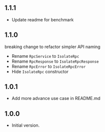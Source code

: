## 1.1.1

- Update readme for benchmark

## 1.1.0

breaking change to refactor simpler API naming

- Rename `RpcService` to `IsolateRpc`
- Rename `RpcResponse` to `IsolateRpcResponse`
- Rename `RpcError` to `IsolateRpcError`
- Hide `IsolateRpc` constructor

## 1.0.1

- Add more advance use case in README.md

## 1.0.0

- Initial version.
